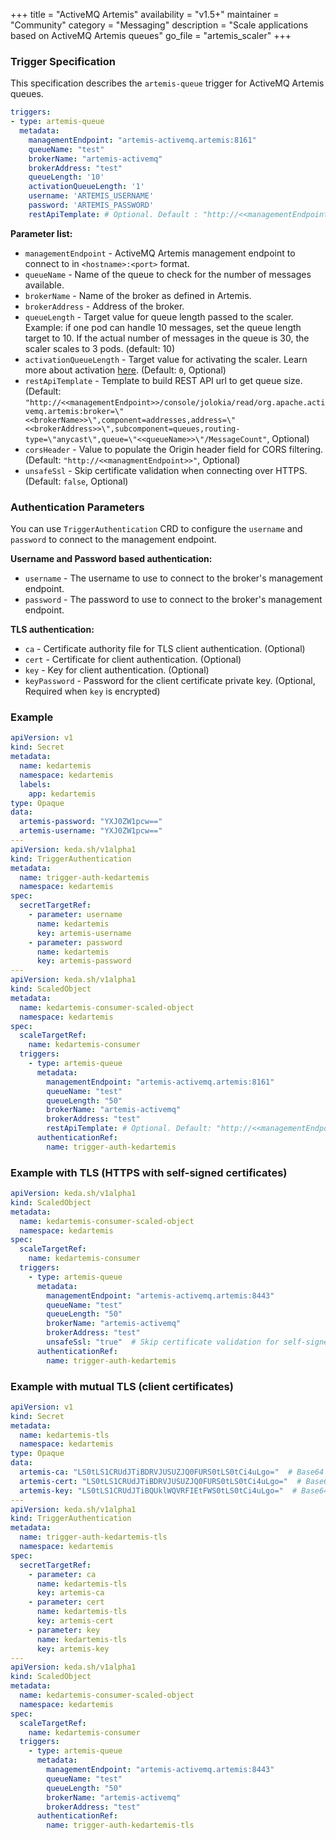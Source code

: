 +++
title = "ActiveMQ Artemis"
availability = "v1.5+"
maintainer = "Community"
category = "Messaging"
description = "Scale applications based on ActiveMQ Artemis queues"
go_file = "artemis_scaler"
+++

### Trigger Specification

This specification describes the `artemis-queue` trigger for ActiveMQ Artemis queues.

```yaml
triggers:
- type: artemis-queue
  metadata:
    managementEndpoint: "artemis-activemq.artemis:8161"
    queueName: "test"
    brokerName: "artemis-activemq"
    brokerAddress: "test"
    queueLength: '10'
    activationQueueLength: '1'
    username: 'ARTEMIS_USERNAME'
    password: 'ARTEMIS_PASSWORD'
    restApiTemplate: # Optional. Default : "http://<<managementEndpoint>>/console/jolokia/read/org.apache.activemq.artemis:broker=\"<<brokerName>>\",component=addresses,address=\"<<brokerAddress>>\",subcomponent=queues,routing-type=\"anycast\",queue=\"<<queueName>>\"/MessageCount"
```

**Parameter list:**

- `managementEndpoint` - ActiveMQ Artemis management endpoint to connect to in `<hostname>:<port>` format.
- `queueName` - Name of the queue to check for the number of messages available.
- `brokerName` - Name of the broker as defined in Artemis.
- `brokerAddress` - Address of the broker.
- `queueLength` - Target value for queue length passed to the scaler. Example: if one pod can handle 10 messages, set the queue length target to 10. If the actual number of messages in the queue is 30, the scaler scales to 3 pods. (default: 10)
- `activationQueueLength` - Target value for activating the scaler. Learn more about activation [here](./../concepts/scaling-deployments.md#activating-and-scaling-thresholds). (Default: `0`, Optional)
- `restApiTemplate` - Template to build REST API url to get queue size. (Default: `"http://<<managementEndpoint>>/console/jolokia/read/org.apache.activemq.artemis:broker=\"<<brokerName>>\",component=addresses,address=\"<<brokerAddress>>\",subcomponent=queues,routing-type=\"anycast\",queue=\"<<queueName>>\"/MessageCount"`, Optional)
- `corsHeader` - Value to populate the Origin header field for CORS filtering. (Default: `"http://<<managmentEndpoint>>"`, Optional)
- `unsafeSsl` - Skip certificate validation when connecting over HTTPS. (Default: `false`, Optional)

### Authentication Parameters

 You can use `TriggerAuthentication` CRD to configure the `username` and `password` to connect to the management endpoint.

**Username and Password based authentication:**

- `username` - The username to use to connect to the broker's management endpoint.
- `password` - The password to use to connect to the broker's management endpoint.

**TLS authentication:**

- `ca` - Certificate authority file for TLS client authentication. (Optional)
- `cert` - Certificate for client authentication. (Optional)
- `key` - Key for client authentication. (Optional)
- `keyPassword` - Password for the client certificate private key. (Optional, Required when `key` is encrypted)

### Example

```yaml
apiVersion: v1
kind: Secret
metadata:
  name: kedartemis
  namespace: kedartemis
  labels:
    app: kedartemis
type: Opaque
data:
  artemis-password: "YXJ0ZW1pcw=="
  artemis-username: "YXJ0ZW1pcw=="
---
apiVersion: keda.sh/v1alpha1
kind: TriggerAuthentication
metadata:
  name: trigger-auth-kedartemis
  namespace: kedartemis
spec:
  secretTargetRef:
    - parameter: username
      name: kedartemis
      key: artemis-username
    - parameter: password
      name: kedartemis
      key: artemis-password
---
apiVersion: keda.sh/v1alpha1
kind: ScaledObject
metadata:
  name: kedartemis-consumer-scaled-object
  namespace: kedartemis
spec:
  scaleTargetRef:
    name: kedartemis-consumer
  triggers:
    - type: artemis-queue
      metadata:
        managementEndpoint: "artemis-activemq.artemis:8161"
        queueName: "test"
        queueLength: "50"
        brokerName: "artemis-activemq"
        brokerAddress: "test"
        restApiTemplate: # Optional. Default: "http://<<managementEndpoint>>/console/jolokia/read/org.apache.activemq.artemis:broker=\"<<brokerName>>\",component=addresses,address=\"<<brokerAddress>>\",subcomponent=queues,routing-type=\"anycast\",queue=\"<<queueName>>\"/MessageCount"
      authenticationRef:
        name: trigger-auth-kedartemis
```

### Example with TLS (HTTPS with self-signed certificates)

```yaml
apiVersion: keda.sh/v1alpha1
kind: ScaledObject
metadata:
  name: kedartemis-consumer-scaled-object
  namespace: kedartemis
spec:
  scaleTargetRef:
    name: kedartemis-consumer
  triggers:
    - type: artemis-queue
      metadata:
        managementEndpoint: "artemis-activemq.artemis:8443"
        queueName: "test"
        queueLength: "50"
        brokerName: "artemis-activemq"
        brokerAddress: "test"
        unsafeSsl: "true"  # Skip certificate validation for self-signed certificates
      authenticationRef:
        name: trigger-auth-kedartemis
```

### Example with mutual TLS (client certificates)

```yaml
apiVersion: v1
kind: Secret
metadata:
  name: kedartemis-tls
  namespace: kedartemis
type: Opaque
data:
  artemis-ca: "LS0tLS1CRUdJTiBDRVJUSUZJQ0FURS0tLS0tCi4uLgo="  # Base64 encoded CA certificate
  artemis-cert: "LS0tLS1CRUdJTiBDRVJUSUZJQ0FURS0tLS0tCi4uLgo="  # Base64 encoded client certificate
  artemis-key: "LS0tLS1CRUdJTiBQUklWQVRFIEtFWS0tLS0tCi4uLgo="  # Base64 encoded client private key
---
apiVersion: keda.sh/v1alpha1
kind: TriggerAuthentication
metadata:
  name: trigger-auth-kedartemis-tls
  namespace: kedartemis
spec:
  secretTargetRef:
    - parameter: ca
      name: kedartemis-tls
      key: artemis-ca
    - parameter: cert
      name: kedartemis-tls
      key: artemis-cert
    - parameter: key
      name: kedartemis-tls
      key: artemis-key
---
apiVersion: keda.sh/v1alpha1
kind: ScaledObject
metadata:
  name: kedartemis-consumer-scaled-object
  namespace: kedartemis
spec:
  scaleTargetRef:
    name: kedartemis-consumer
  triggers:
    - type: artemis-queue
      metadata:
        managementEndpoint: "artemis-activemq.artemis:8443"
        queueName: "test"
        queueLength: "50"
        brokerName: "artemis-activemq"
        brokerAddress: "test"
      authenticationRef:
        name: trigger-auth-kedartemis-tls
```